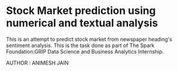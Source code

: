 # Stock Market prediction using numerical and textual analysis
This is an attempt to predict stock market from newspaper heading's sentiment analysis. This is the task done as part of The Spark Foundation:GRIP Data Science and Business Analytics Internship.

AUTHOR : ANIMESH JAIN

